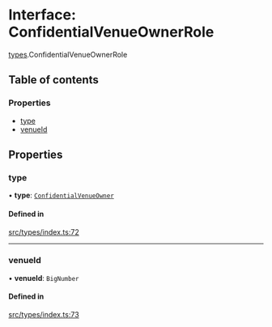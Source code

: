 # Interface: ConfidentialVenueOwnerRole

[types](../wiki/types).ConfidentialVenueOwnerRole

## Table of contents

### Properties

- [type](../wiki/types.ConfidentialVenueOwnerRole#type)
- [venueId](../wiki/types.ConfidentialVenueOwnerRole#venueid)

## Properties

### type

• **type**: [`ConfidentialVenueOwner`](../wiki/types.RoleType#confidentialvenueowner)

#### Defined in

[src/types/index.ts:72](https://github.com/PolymeshAssociation/polymesh-private-sdk/blob/297c67ce/src/types/index.ts#L72)

___

### venueId

• **venueId**: `BigNumber`

#### Defined in

[src/types/index.ts:73](https://github.com/PolymeshAssociation/polymesh-private-sdk/blob/297c67ce/src/types/index.ts#L73)
